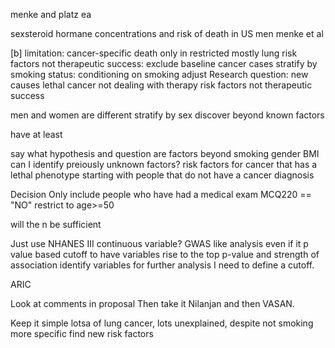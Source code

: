 menke and platz ea

sexsteroid hormane concentrations and risk of death in US men
menke et al

[b]
limitation: cancer-specific death only in restricted
mostly lung 
risk factors not therapeutic success: exclude baseline cancer cases
stratify by smoking status: conditioning on smoking 
adjust 
Research question: new causes lethal cancer 
not dealing with therapy
risk factors not therapeutic success

men and women are different
stratify by sex
discover beyond known factors

 have at least

 say what hypothesis and question are 
 factors beyond smoking gender BMI 
 can I identify preiously unknown factors?
 risk factors for cancer that has a lethal phenotype
 starting with people that do not have a cancer diagnosis

 Decision
 Only include people who have had a medical exam
MCQ220 == "NO"
 restrict to age>=50 

 will the n be sufficient

 Just use NHANES III
continuous variable?
GWAS like analysis even if it 
p value based cutoff to have variables rise to the top 
p-value and strength of association 
identify variables for further analysis
I need to define a cutoff.



ARIC

Look at comments in proposal
Then take it Nilanjan and then VASAN.


Keep it simple
lotsa of lung cancer, lots unexplained, despite not smoking
more specific 
find new risk factors

